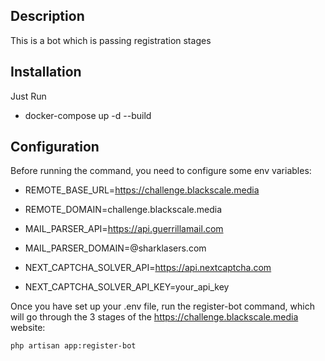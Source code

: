 ## Description

This is a bot which is passing registration stages

## Installation

Just Run
- docker-compose up -d --build

## Configuration

Before running the command, you need to configure some env variables:

- REMOTE_BASE_URL=https://challenge.blackscale.media
- REMOTE_DOMAIN=challenge.blackscale.media

- MAIL_PARSER_API=https://api.guerrillamail.com
- MAIL_PARSER_DOMAIN=@sharklasers.com

- NEXT_CAPTCHA_SOLVER_API=https://api.nextcaptcha.com
- NEXT_CAPTCHA_SOLVER_API_KEY=your_api_key

Once you have set up your .env file, run the register-bot command, which will go through the 3 stages of the https://challenge.blackscale.media website:

``php artisan app:register-bot``
